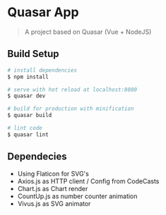 # Quasar App

> A project based on Quasar (Vue + NodeJS)

## Build Setup

``` bash
# install dependencies
$ npm install

# serve with hot reload at localhost:8080
$ quasar dev

# build for production with minification
$ quasar build

# lint code
$ quasar lint
```
## Dependecies
<ul>
<li>Using Flaticon for SVG's
<li>Axios.js as HTTP client / Config from CodeCasts
<li>Chart.js as Chart render
<li>CountUp.js as number counter animation
<li>Vivus.js as SVG animator
